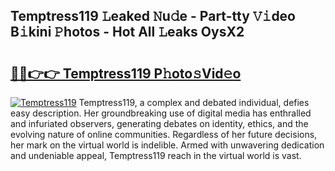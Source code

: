 ## Temptress119 𝙻eaked 𝙽u𝚍e - Part-tty 𝚅𝚒deo B𝚒kini 𝙿hotos - Hot All 𝙻eaks OysX2

# <h2><a href="http://ld174vb.urlbe.top/?page=Temptress119">🔗🔗👉👉 Temptress119 P𝚑oto𝚜Vid𝚎o</a></h2>

[![Temptress119](https://i.imgur.com/eBuTRDB.gif)](http://ld174vb.urlbe.top/?page=Temptress119)
Temptress119, a complex and debated individual, defies easy description. Her groundbreaking use of digital media has enthralled and infuriated observers, generating debates on identity, ethics, and the evolving nature of online communities. Regardless of her future decisions, her mark on the virtual world is indelible. Armed with unwavering dedication and undeniable appeal, Temptress119 reach in the virtual world is vast.
